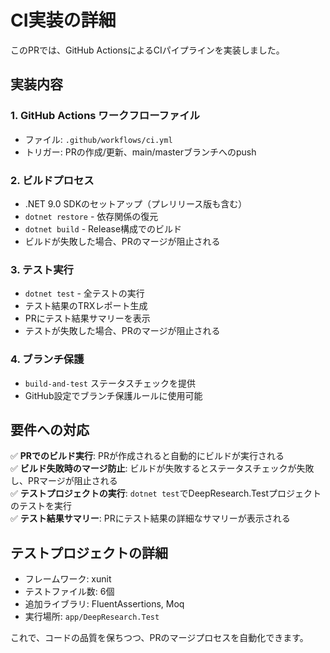# CI実装の詳細

このPRでは、GitHub ActionsによるCIパイプラインを実装しました。

## 実装内容

### 1. GitHub Actions ワークフローファイル
- ファイル: `.github/workflows/ci.yml`
- トリガー: PRの作成/更新、main/masterブランチへのpush

### 2. ビルドプロセス
- .NET 9.0 SDKのセットアップ（プレリリース版も含む）
- `dotnet restore` - 依存関係の復元
- `dotnet build` - Release構成でのビルド
- ビルドが失敗した場合、PRのマージが阻止される

### 3. テスト実行
- `dotnet test` - 全テストの実行
- テスト結果のTRXレポート生成
- PRにテスト結果サマリーを表示
- テストが失敗した場合、PRのマージが阻止される

### 4. ブランチ保護
- `build-and-test` ステータスチェックを提供
- GitHub設定でブランチ保護ルールに使用可能

## 要件への対応

✅ **PRでのビルド実行**: PRが作成されると自動的にビルドが実行される  
✅ **ビルド失敗時のマージ防止**: ビルドが失敗するとステータスチェックが失敗し、PRマージが阻止される  
✅ **テストプロジェクトの実行**: `dotnet test`でDeepResearch.Testプロジェクトのテストを実行  
✅ **テスト結果サマリー**: PRにテスト結果の詳細なサマリーが表示される  

## テストプロジェクトの詳細
- フレームワーク: xunit
- テストファイル数: 6個
- 追加ライブラリ: FluentAssertions, Moq
- 実行場所: `app/DeepResearch.Test`

これで、コードの品質を保ちつつ、PRのマージプロセスを自動化できます。